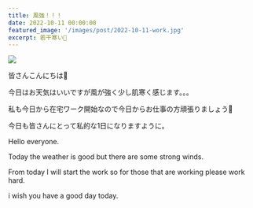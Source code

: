 ```yaml
---
title: 風強！！！
date: 2022-10-11 00:00:00
featured_image: '/images/post/2022-10-11-work.jpg'
excerpt: 若干寒い🤧
---
```


![](https://yutarochan.github.io/yurumina/images/post/2022-10-11-work.jpg)

皆さんこんにちは🤗

今日はお天気はいいですが風が強く少し肌寒く感じます。。。

私も今日から在宅ワーク開始なので今日からお仕事の方頑張りましょう🙌

今日も皆さんにとって私的な1日になりますように。


Hello everyone.

Today the weather is good but there are some strong winds.

From today I will start the work so for those that are working please work hard.

i wish you have a good day today.
